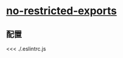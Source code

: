 # [no-restricted-exports](https://eslint.org/docs/rules/no-restricted-exports)

## 配置

<<< ./.eslintrc.js
